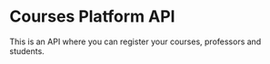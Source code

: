 # Courses Platform API

This is an API where you can register your courses, professors and students.


